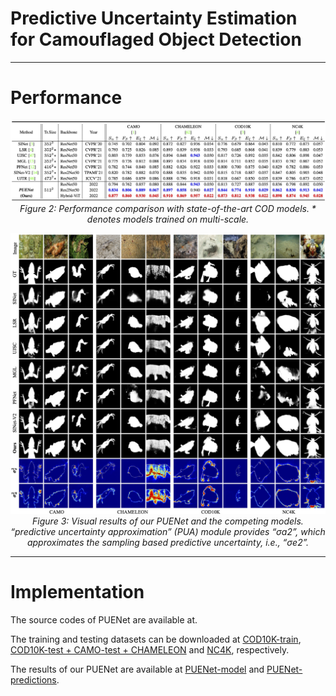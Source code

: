 # Predictive Uncertainty Estimation for Camouflaged Object Detection

------

# Performance

<p align="center">
    <img src="./figures/fig_performance_quan.jpg"/> <br />
    <em> 
    Figure 2: Performance comparison with state-of-the-art COD models. * denotes models trained on multi-scale.
    </em>
</p>

<p align="center">
    <img src="./figures/fig_performance_qual.jpg"/> <br />
    <em> 
    Figure 3: Visual results of our PUENet and the competing models. “predictive uncertainty approximation” (PUA) module provides “σa2”, which approximates the sampling based predictive uncertainty, i.e., “σe2”.
    </em>
</p>

------

# Implementation

The source codes of PUENet are available at. 

The training and testing datasets can be downloaded at [COD10K-train](https://drive.google.com/file/d/1D9bf1KeeCJsxxri6d2qAC7z6O1X_fxpt/view), [COD10K-test + CAMO-test + CHAMELEON](https://drive.google.com/file/d/1QEGnP9O7HbN_2tH999O3HRIsErIVYalx/view) and [NC4K](https://drive.google.com/file/d/1kzpX_U3gbgO9MuwZIWTuRVpiB7V6yrAQ/view), respectively.

The results of our PUENet are available at [PUENet-model](https://drive.google.com/file/d/1kGMaF1IlE9qcng8C9au4WG2c71-hAbEN/view?usp=sharing) and [PUENet-predictions](https://drive.google.com/file/d/16-zoDfdkZfU5M50GDeupM2iOlrzozq22/view?usp=sharing).

